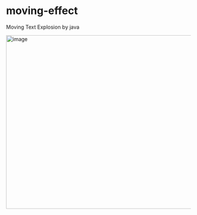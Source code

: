 # moving-effect
Moving Text Explosion by java

<img width="597" height="474" alt="image" src="https://github.com/user-attachments/assets/a9adbcb4-86a1-4c7d-bdc9-15f19483da66" />
